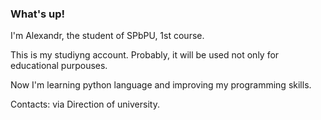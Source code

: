 ### What's up!
I'm Alexandr, the student of SPbPU, 1st course.

This is my studiyng account. Probably, it will be used not only for educational purpouses.

Now I'm learning python language and improving my programming skills.

Contacts: via Direction of university.


<!--
**userOfPC/userOfPC** is a ✨ _special_ ✨ repository because its `README.md` (this file) appears on your GitHub profile.

Here are some ideas to get you started:

- 🔭 I’m currently working on ...
- 🌱 I’m currently learning ...
- 👯 I’m looking to collaborate on ...
- 🤔 I’m looking for help with ...
- 💬 Ask me about ...
- 📫 How to reach me: ...
- 😄 Pronouns: ...
- ⚡ Fun fact: ...
-->
